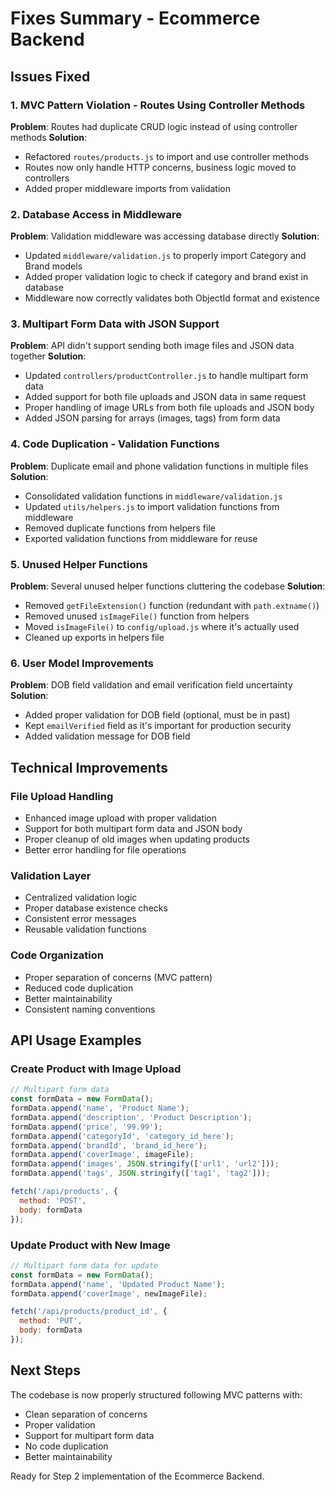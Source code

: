 # Fixes Summary - Ecommerce Backend

## Issues Fixed

### 1. **MVC Pattern Violation - Routes Using Controller Methods**
**Problem**: Routes had duplicate CRUD logic instead of using controller methods
**Solution**:
- Refactored `routes/products.js` to import and use controller methods
- Routes now only handle HTTP concerns, business logic moved to controllers
- Added proper middleware imports from validation

### 2. **Database Access in Middleware**
**Problem**: Validation middleware was accessing database directly
**Solution**:
- Updated `middleware/validation.js` to properly import Category and Brand models
- Added proper validation logic to check if category and brand exist in database
- Middleware now correctly validates both ObjectId format and existence

### 3. **Multipart Form Data with JSON Support**
**Problem**: API didn't support sending both image files and JSON data together
**Solution**:
- Updated `controllers/productController.js` to handle multipart form data
- Added support for both file uploads and JSON data in same request
- Proper handling of image URLs from both file uploads and JSON body
- Added JSON parsing for arrays (images, tags) from form data

### 4. **Code Duplication - Validation Functions**
**Problem**: Duplicate email and phone validation functions in multiple files
**Solution**:
- Consolidated validation functions in `middleware/validation.js`
- Updated `utils/helpers.js` to import validation functions from middleware
- Removed duplicate functions from helpers file
- Exported validation functions from middleware for reuse

### 5. **Unused Helper Functions**
**Problem**: Several unused helper functions cluttering the codebase
**Solution**:
- Removed `getFileExtension()` function (redundant with `path.extname()`)
- Removed unused `isImageFile()` function from helpers
- Moved `isImageFile()` to `config/upload.js` where it's actually used
- Cleaned up exports in helpers file

### 6. **User Model Improvements**
**Problem**: DOB field validation and email verification field uncertainty
**Solution**:
- Added proper validation for DOB field (optional, must be in past)
- Kept `emailVerified` field as it's important for production security
- Added validation message for DOB field

## Technical Improvements

### **File Upload Handling**
- Enhanced image upload with proper validation
- Support for both multipart form data and JSON body
- Proper cleanup of old images when updating products
- Better error handling for file operations

### **Validation Layer**
- Centralized validation logic
- Proper database existence checks
- Consistent error messages
- Reusable validation functions

### **Code Organization**
- Proper separation of concerns (MVC pattern)
- Reduced code duplication
- Better maintainability
- Consistent naming conventions

## API Usage Examples

### **Create Product with Image Upload**
```javascript
// Multipart form data
const formData = new FormData();
formData.append('name', 'Product Name');
formData.append('description', 'Product Description');
formData.append('price', '99.99');
formData.append('categoryId', 'category_id_here');
formData.append('brandId', 'brand_id_here');
formData.append('coverImage', imageFile);
formData.append('images', JSON.stringify(['url1', 'url2']));
formData.append('tags', JSON.stringify(['tag1', 'tag2']));

fetch('/api/products', {
  method: 'POST',
  body: formData
});
```

### **Update Product with New Image**
```javascript
// Multipart form data for update
const formData = new FormData();
formData.append('name', 'Updated Product Name');
formData.append('coverImage', newImageFile);

fetch('/api/products/product_id', {
  method: 'PUT',
  body: formData
});
```

## Next Steps
The codebase is now properly structured following MVC patterns with:
- Clean separation of concerns
- Proper validation
- Support for multipart form data
- No code duplication
- Better maintainability

Ready for Step 2 implementation of the Ecommerce Backend.